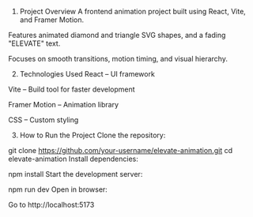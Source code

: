 1. Project Overview
A frontend animation project built using React, Vite, and Framer Motion.

Features animated diamond and triangle SVG shapes, and a fading "ELEVATE" text.

Focuses on smooth transitions, motion timing, and visual hierarchy.

2. Technologies Used
React – UI framework

Vite – Build tool for faster development

Framer Motion – Animation library

CSS – Custom styling

3. How to Run the Project
Clone the repository:

git clone https://github.com/your-username/elevate-animation.git
cd elevate-animation
Install dependencies:

npm install
Start the development server:


npm run dev
Open in browser:

Go to http://localhost:5173